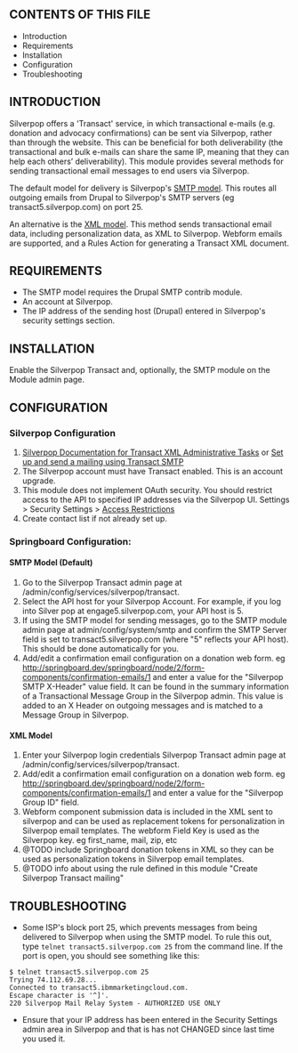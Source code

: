 CONTENTS OF THIS FILE
---------------------

 * Introduction
 * Requirements
 * Installation
 * Configuration
 * Troubleshooting

INTRODUCTION
------------

Silverpop offers a 'Transact' service, in which transactional e-mails (e.g.
donation and advocacy confirmations) can be sent via Silverpop, rather than
through the website. This can be beneficial for both deliverability (the
transactional and bulk e-mails can share the same IP, meaning that they can help
each others’ deliverability). This module provides several methods for sending
transactional email messages to end users via Silverpop.

The default model for delivery is Silverpop's [SMTP model](https://kb.silverpop.com/kb/Engage/Transact/2_Transact_SMTP).
This routes all outgoing emails from Drupal to Silverpop's SMTP servers (eg
transact5.silverpop.com) on port 25.

An alternative is the [XML model](https://kb.silverpop.com/kb/Engage/Transact/1_Transact_XML).
This method sends transactional email data, including personalization data, as
XML to Silverpop. Webform emails are supported, and a Rules Action for
generating a Transact XML document.


REQUIREMENTS
------------

* The SMTP model requires the Drupal SMTP contrib module.
* An account at Silverpop.
* The IP address of the sending host (Drupal) entered in Silverpop's security
settings section.

INSTALLATION
------------

Enable the Silverpop Transact and, optionally, the SMTP module on the
Module admin page.

CONFIGURATION
-------------

### Silverpop Configuration
1. [Silverpop Documentation for Transact XML Administrative Tasks](https://kb.silverpop.com/kb/Engage/Transact/1_Transact_XML/002_How_To/02_Administrator_Tasks/1_Set_up_Transact_XML_AdminTasks) or
[Set up and send a mailing using Transact SMTP](https://kb.silverpop.com/kb/Engage/Transact/2_Transact_SMTP/001_How_to/2_Set_up_and_Test_Transact_SMTP)
2. The Silverpop account must have Transact enabled. This is an account upgrade.
3. This module does not implement OAuth security. You should restrict access to the API to specified IP addresses via the Silverpop UI. Settings > Security Settings > [Access Restrictions](https://kb.silverpop.com/kb/Engage/004_Organization_Administration/01_How_to/1_Configure_Security_Settings/Configure_Access_Restrictions)
4. Create contact list if not already set up.

### Springboard Configuration:

#### SMTP Model (Default)
1. Go to the Silverpop Transact admin page at
/admin/config/services/silverpop/transact.
2. Select the API host for your Silverpop Account. For example, if you log into
Silver pop at engage5.silverpop.com, your API host is 5.
3. If using the SMTP model for sending messages, go to the SMTP module admin
page at admin/config/system/smtp and confirm the SMTP Server field is set to
transact5.silverpop.com (where "5" reflects your API host). This should be done
automatically for you.
4. Add/edit a confirmation email configuration on a donation web form. eg
http://springboard.dev/springboard/node/2/form-components/confirmation-emails/1
and enter a value for the "Silverpop SMTP X-Header" value field. It can be found
in the summary information of a Transactional Message Group in the Silverpop
admin. This value is added to an X Header on outgoing messages and is matched
to a Message Group in Silverpop.

#### XML Model
1. Enter your Silverpop login credentials Silverpop Transact admin page at
/admin/config/services/silverpop/transact.
2. Add/edit a confirmation email configuration on a donation web form. eg
http://springboard.dev/springboard/node/2/form-components/confirmation-emails/1
and enter a value for the "Silverpop Group ID" field.
3. Webform component submission data is included in the XML sent to silverpop
and can be used as replacement tokens for personalization in Silverpop email
templates. The webform Field Key is used as the Silverpop key. eg first_name,
mail, zip, etc
4. @TODO include Springboard donation tokens in XML so they can be used as
personalization tokens in Silverpop email templates.
5. @TODO info about using the rule defined in this module "Create Silverpop
Transact mailing"


TROUBLESHOOTING
---------------
* Some ISP's block port 25, which prevents messages from being delivered to
Silverpop when using the SMTP model. To rule this out, type
`telnet transact5.silverpop.com 25` from the command line. If the port is open,
you should see something like this:

```shell
$ telnet transact5.silverpop.com 25
Trying 74.112.69.28...
Connected to transact5.ibmmarketingcloud.com.
Escape character is '^]'.
220 Silverpop Mail Relay System - AUTHORIZED USE ONLY
```

* Ensure that your IP address has been entered in the Security Settings admin
area in Silverpop and that is has not CHANGED since last time you used it.

